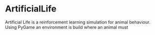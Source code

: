 # ArtificialLife

Artificial Life is a reinforcement learning simulation for animal behaviour. Using PyGame an environment is build where an animal must
